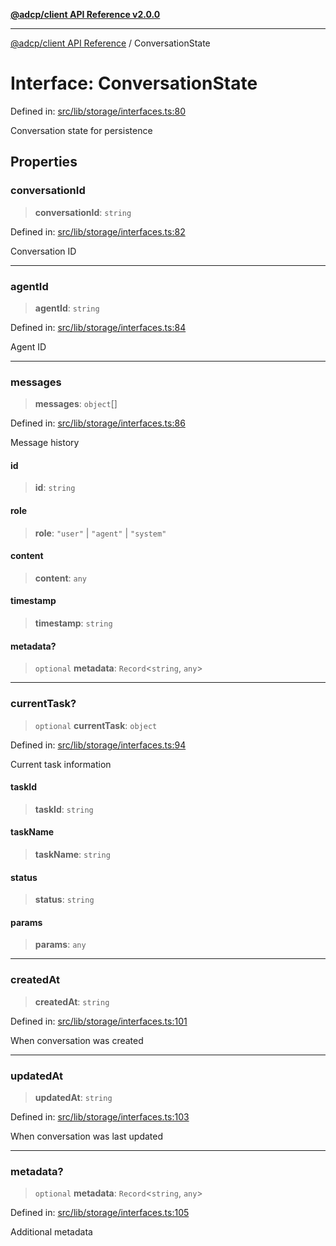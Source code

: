 [**@adcp/client API Reference v2.0.0**](../README.md)

***

[@adcp/client API Reference](../README.md) / ConversationState

# Interface: ConversationState

Defined in: [src/lib/storage/interfaces.ts:80](https://github.com/adcontextprotocol/adcp-client/blob/e8953d756e5ce5fafa76c5e8fa2f0316f0da0998/src/lib/storage/interfaces.ts#L80)

Conversation state for persistence

## Properties

### conversationId

> **conversationId**: `string`

Defined in: [src/lib/storage/interfaces.ts:82](https://github.com/adcontextprotocol/adcp-client/blob/e8953d756e5ce5fafa76c5e8fa2f0316f0da0998/src/lib/storage/interfaces.ts#L82)

Conversation ID

***

### agentId

> **agentId**: `string`

Defined in: [src/lib/storage/interfaces.ts:84](https://github.com/adcontextprotocol/adcp-client/blob/e8953d756e5ce5fafa76c5e8fa2f0316f0da0998/src/lib/storage/interfaces.ts#L84)

Agent ID

***

### messages

> **messages**: `object`[]

Defined in: [src/lib/storage/interfaces.ts:86](https://github.com/adcontextprotocol/adcp-client/blob/e8953d756e5ce5fafa76c5e8fa2f0316f0da0998/src/lib/storage/interfaces.ts#L86)

Message history

#### id

> **id**: `string`

#### role

> **role**: `"user"` \| `"agent"` \| `"system"`

#### content

> **content**: `any`

#### timestamp

> **timestamp**: `string`

#### metadata?

> `optional` **metadata**: `Record`\<`string`, `any`\>

***

### currentTask?

> `optional` **currentTask**: `object`

Defined in: [src/lib/storage/interfaces.ts:94](https://github.com/adcontextprotocol/adcp-client/blob/e8953d756e5ce5fafa76c5e8fa2f0316f0da0998/src/lib/storage/interfaces.ts#L94)

Current task information

#### taskId

> **taskId**: `string`

#### taskName

> **taskName**: `string`

#### status

> **status**: `string`

#### params

> **params**: `any`

***

### createdAt

> **createdAt**: `string`

Defined in: [src/lib/storage/interfaces.ts:101](https://github.com/adcontextprotocol/adcp-client/blob/e8953d756e5ce5fafa76c5e8fa2f0316f0da0998/src/lib/storage/interfaces.ts#L101)

When conversation was created

***

### updatedAt

> **updatedAt**: `string`

Defined in: [src/lib/storage/interfaces.ts:103](https://github.com/adcontextprotocol/adcp-client/blob/e8953d756e5ce5fafa76c5e8fa2f0316f0da0998/src/lib/storage/interfaces.ts#L103)

When conversation was last updated

***

### metadata?

> `optional` **metadata**: `Record`\<`string`, `any`\>

Defined in: [src/lib/storage/interfaces.ts:105](https://github.com/adcontextprotocol/adcp-client/blob/e8953d756e5ce5fafa76c5e8fa2f0316f0da0998/src/lib/storage/interfaces.ts#L105)

Additional metadata
